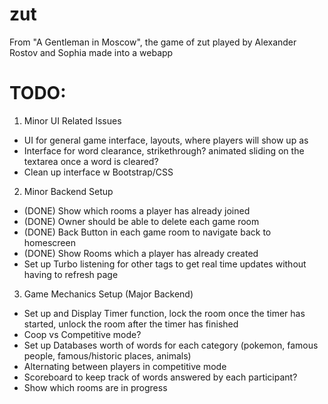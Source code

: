 # zut
From "A Gentleman in Moscow", the game of zut played by Alexander Rostov and Sophia made into a webapp

# TODO:
1. Minor UI Related Issues
- UI for general game interface, layouts, where players will show up as
- Interface for word clearance, strikethrough? animated sliding on the textarea once a word is cleared?
- Clean up interface w Bootstrap/CSS

2. Minor Backend Setup
- (DONE) Show which rooms a player has already joined
- (DONE) Owner should be able to delete each game room
- (DONE) Back Button in each game room to navigate back to homescreen
- (DONE) Show Rooms which a player has already created
- Set up Turbo listening for other tags to get real time updates without having to refresh page

3. Game Mechanics Setup (Major Backend)
- Set up and Display Timer function, lock the room once the timer has started, unlock the room after the timer has finished
- Coop vs Competitive mode?
- Set up Databases worth of words for each category (pokemon, famous people, famous/historic places, animals)
- Alternating between players in competitive mode
- Scoreboard to keep track of words answered by each participant?
- Show which rooms are in progress